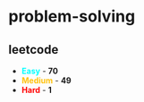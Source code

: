 # problem-solving

## leetcode

- <span style="color :  #00ffff">**Easy**</span> - **70**
- <span style="color :  #ffc20e">**Medium**</span> - **49**
- <span style="color :  red">**Hard**</span> - **1**
